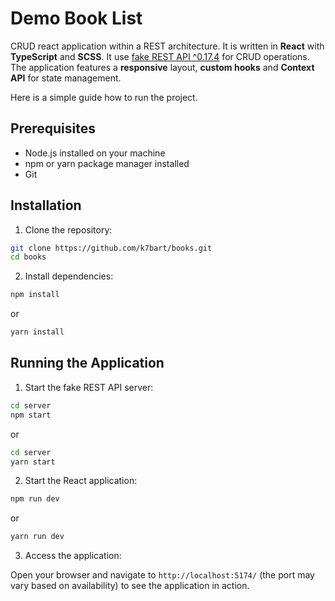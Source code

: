 # Demo Book List

CRUD react application within a REST architecture. It is written in **React** with **TypeScript** and **SCSS**. It use [fake REST API ^0.17.4](https://github.com/typicode/json-server) for CRUD operations. The application features a **responsive** layout, **custom hooks** and **Context API** for state management.

Here is a simple guide how to run the project.

## Prerequisites

- Node.js installed on your machine
- npm or yarn package manager installed
- Git

## Installation

1. Clone the repository:

```sh
git clone https://github.com/k7bart/books.git
cd books
```

2. Install dependencies:

```sh
npm install
```

or

```sh
yarn install
```

## Running the Application

1. Start the fake REST API server:

```sh
cd server
npm start
```

or

```sh
cd server
yarn start
```

2. Start the React application:

```sh
npm run dev
```

or

```sh
yarn run dev
```

3. Access the application:

Open your browser and navigate to `http://localhost:5174/` (the port may vary based on availability) to see the application in action.
